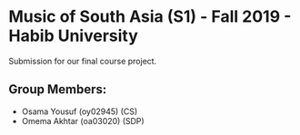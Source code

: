 # Music of South Asia (S1) - Fall 2019 - Habib University

Submission for our final course project.

## Group Members:

- Osama Yousuf (oy02945) (CS)
- Omema Akhtar (oa03020) (SDP)